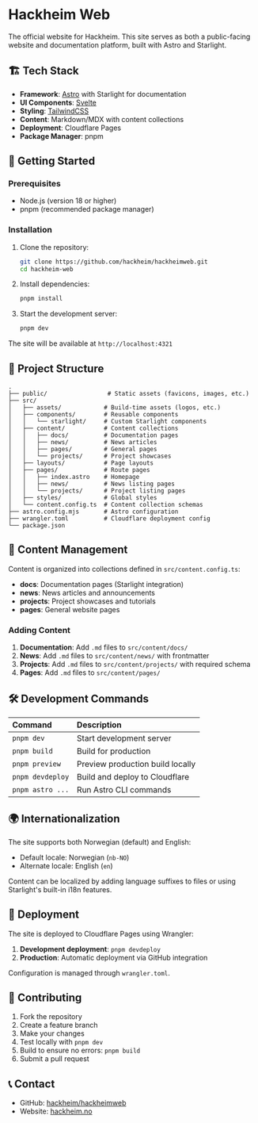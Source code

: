 # Hackheim Web

The official website for Hackheim. This site serves as both a public-facing website and documentation platform, built with Astro and Starlight.

## 🏗️ Tech Stack

- **Framework**: [Astro](https://astro.build/) with Starlight for documentation
- **UI Components**: [Svelte](https://svelte.dev/)
- **Styling**: [TailwindCSS](https://tailwindcss.com/)
- **Content**: Markdown/MDX with content collections
- **Deployment**: Cloudflare Pages
- **Package Manager**: pnpm

## 🚀 Getting Started

### Prerequisites

- Node.js (version 18 or higher)
- pnpm (recommended package manager)

### Installation

1. Clone the repository:
   ```bash
   git clone https://github.com/hackheim/hackheimweb.git
   cd hackheim-web
   ```

2. Install dependencies:
   ```bash
   pnpm install
   ```

3. Start the development server:
   ```bash
   pnpm dev
   ```

The site will be available at `http://localhost:4321`

## 📁 Project Structure

```
.
├── public/                 # Static assets (favicons, images, etc.)
├── src/
│   ├── assets/            # Build-time assets (logos, etc.)
│   ├── components/        # Reusable components
│   │   └── starlight/     # Custom Starlight components
│   ├── content/           # Content collections
│   │   ├── docs/          # Documentation pages
│   │   ├── news/          # News articles
│   │   ├── pages/         # General pages
│   │   └── projects/      # Project showcases
│   ├── layouts/           # Page layouts
│   ├── pages/             # Route pages
│   │   ├── index.astro    # Homepage
│   │   ├── news/          # News listing pages
│   │   └── projects/      # Project listing pages
│   ├── styles/            # Global styles
│   └── content.config.ts  # Content collection schemas
├── astro.config.mjs       # Astro configuration
├── wrangler.toml          # Cloudflare deployment config
└── package.json
```

## 📝 Content Management

Content is organized into collections defined in `src/content.config.ts`:

- **docs**: Documentation pages (Starlight integration)
- **news**: News articles and announcements
- **projects**: Project showcases and tutorials
- **pages**: General website pages

### Adding Content

1. **Documentation**: Add `.md` files to `src/content/docs/`
2. **News**: Add `.md` files to `src/content/news/` with frontmatter
3. **Projects**: Add `.md` files to `src/content/projects/` with required schema
4. **Pages**: Add `.md` files to `src/content/pages/`

## 🛠️ Development Commands

| Command                | Description                                    |
| :--------------------- | :--------------------------------------------- |
| `pnpm dev`            | Start development server                        |
| `pnpm build`          | Build for production                           |
| `pnpm preview`        | Preview production build locally               |
| `pnpm devdeploy`      | Build and deploy to Cloudflare                |
| `pnpm astro ...`      | Run Astro CLI commands                         |

## 🌍 Internationalization

The site supports both Norwegian (default) and English:

- Default locale: Norwegian (`nb-NO`)
- Alternate locale: English (`en`)

Content can be localized by adding language suffixes to files or using Starlight's built-in i18n features.

## 🚀 Deployment

The site is deployed to Cloudflare Pages using Wrangler:

1. **Development deployment**: `pnpm devdeploy`
2. **Production**: Automatic deployment via GitHub integration

Configuration is managed through `wrangler.toml`.

## 🤝 Contributing

1. Fork the repository
2. Create a feature branch
3. Make your changes
4. Test locally with `pnpm dev`
5. Build to ensure no errors: `pnpm build`
6. Submit a pull request

## 📞 Contact

- GitHub: [hackheim/hackheimweb](https://github.com/hackheim/hackheimweb)
- Website: [hackheim.no](https://hackheim.no)
